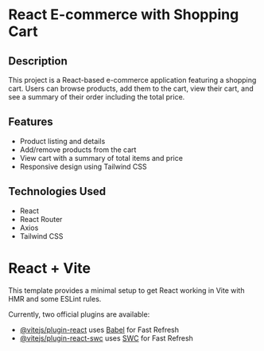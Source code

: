 # React E-commerce with Shopping Cart

## Description

This project is a React-based e-commerce application featuring a shopping cart. Users can browse products, add them to the cart, view their cart, and see a summary of their order including the total price.

## Features

- Product listing and details
- Add/remove products from the cart
- View cart with a summary of total items and price
- Responsive design using Tailwind CSS

## Technologies Used

- React
- React Router
- Axios
- Tailwind CSS


# React + Vite

This template provides a minimal setup to get React working in Vite with HMR and some ESLint rules.

Currently, two official plugins are available:

- [@vitejs/plugin-react](https://github.com/vitejs/vite-plugin-react/blob/main/packages/plugin-react/README.md) uses [Babel](https://babeljs.io/) for Fast Refresh
- [@vitejs/plugin-react-swc](https://github.com/vitejs/vite-plugin-react-swc) uses [SWC](https://swc.rs/) for Fast Refresh
